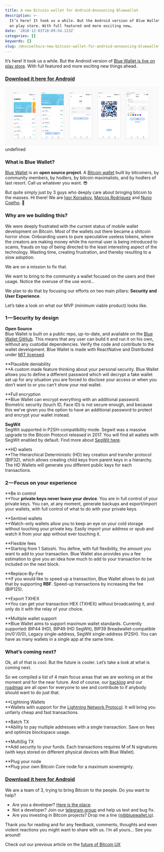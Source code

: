 ```yaml
---
title: A new Bitcoin wallet for Android-Announcing Bluewallet
description: >-
  It’s here! It took us a while. But the Android version of Blue Wallet is live
  on play store. With full featured and more exciting new…
date: '2018-12-03T18:09:54.123Z'
categories: []
keywords: []
slug: /@nvcoelho/a-new-bitcoin-wallet-for-android-announcing-bluewallet-9c716b0e1266
---
```


It’s here! It took us a while. But the Android version of [Blue Wallet is live on play store](https://play.google.com/store/apps/details?id=io.bluewallet.bluewallet). With full featured and more exciting new things ahead.

### [Download it here for Android](https://play.google.com/store/apps/details?id=io.bluewallet.bluewallet)

![](img/1____srLIaM0M9aEFIoIdCjsEw.png)
undefined

### **What is Blue Wallet?**

[Blue Wallet](https://bluewallet.io/) is an **open source project**. A [Bitcoin wallet](https://bluewallet.io/) built by bitcoiners, by community members, by hodlers, by bitcoin maximalists, and by hodlers of last resort. Call us whatever you want. 😎

But quite simply just by 3 guys who deeply care about bringing bitcoin to the masses. Hi there! We are [Igor Korsakov](https://twitter.com/overtorment), [Marcos Rodriguez](https://twitter.com/marcosrdz) and [Nuno Coelho](https://twitter.com/nvcoelho). 👋

### **Why are we building this?**

We were deeply frustrated with the current status of mobile wallet development on Bitcoin. Most of the wallets out there became a shitcoin horror show. Onboarding users to pure speculative useless tokens, where the creators are making money while the normal user is being introduced to scams, frauds on top of being directed to the least interesting aspect of the technology. Wasting time, creating frustration, and thereby resulting to a slow adoption.

We are on a mission to fix that.

We want to bring to the community a wallet focused on the users and their usage. Notice the overuse of the use word…

We plan to do that by focusing our efforts on two main pillars: **Security and User Experience**.

Let’s take a look on what our MVP (minimum viable product) looks like.

### 1 — Security by design

**Open Source**  
Blue Wallet is built on a public repo, up-to-date, and available on the [Blue Wallet GitHub](https://github.com/BlueWallet/BlueWallet). This means that any user can build it and run it on his own, without any custodial dependencies. Verify the code and contribute to the wallet development. Blue Wallet is made with ReactNative and Distributed under [MIT licensed](https://opensource.org/licenses/MIT).

**Plausible deniability  
**A custom made feature thinking about your personal security. Blue Wallet allows you to define a different password which will decrypt a fake wallet set up for any situation you are forced to disclose your access or when you don’t want to or you can’t show your real wallet.

**Full encryption  
**Blue Wallet can encrypt everything with an additional password. Biometric security (touch ID, Face ID) is not secure enough, and because this we’ve given you the option to have an additional password to protect and encrypt your wallet instead.

**SegWit**  
SegWit supported in P2SH-compatibility mode. Segwit was a massive upgrade to the Bitcoin Protocol released in 2017. You will find all wallets with SegWit enabled by default. Find more about [SegWit here](https://segwit.org/).

**HD wallets  
**The Hierarchical Deterministic (HD) key creation and transfer protocol (BIP32), which allows creating child keys from parent keys in a hierarchy. The HD Wallets will generate you different public keys for each transactions.

### 2 — Focus on your experience

**Be in control  
**Your **private keys never leave your device**. You are in full control of your private keys. You can, at any moment, generate backups and export/import your wallets, with full control of what to do with your private keys.

**Sentinel wallets  
**Watch-only wallets allow you to keep an eye on your cold storage without touching your private key. Easily import your address or xpub and watch it from your app without ever touching it.

**Flexible fees  
**Starting from 1 Satoshi. You define, with full flexibility, the amount you want to add to your transaction. Blue Wallet also provides you a fee estimation to give you an idea how much to add to your transaction to be included on the next block.

**Replace-By-Fee  
**If you would like to speed up a transaction, Blue Wallet allows to do just that by supporting **RBF**. Speed-up transactions by increasing the fee (BIP125).

**Export TXHEX  
**You can get your transaction HEX (TXHEX) without broadcasting it, and only do it with the relay of your choice.

**Multiple wallet support  
**Blue Wallet aims to support maximum wallet standards. Currently supported: BIP44 (HD), BIP49 (HD SegWit), BIP39 Breadwallet-compatible (m/0'/0/0), Legacy single-address, SegWit single-address (P2SH). You can have as many wallets in a single app at the same time.

### What’s coming next?

Ok, all of that is cool. But the future is cooler. Let’s take a look at what is coming next.

So we compiled a list of 4 main focus areas that we are working on at the moment and for the near future. And of course, our [backlog](https://github.com/BlueWallet/BlueWallet/projects/1) and our [roadmap](https://github.com/BlueWallet/BlueWallet/projects/2) are all open for everyone to see and contribute to if anybody should want to do just that.

**Lightning Wallets  
**Wallets with support for the [Lightning Network Protocol](https://lightning.network/). It will bring you unfairly cheap and fast transactions.

**Batch TX  
**Ability to pay multiple addresses with a single transaction. Save on fees and optimize blockspace usage.

**MultiSig TX  
**Add security to your funds. Each transactions requires M of N signatures (with keys stored on different physical devices with Blue Wallet).

**Plug your node  
**Plug your own Bitcoin Core node for a maximum sovereignty.

### [Download it here for Android](https://play.google.com/store/apps/details?id=io.bluewallet.bluewallet)

We are a team of 3, trying to bring Bitcoin to the people. Do you want to help?

*   Are you a developer? [Here is the place](https://github.com/BlueWallet/BlueWallet).
*   Not a developer? Join our [telegram group](https://t.me/bluewallet) and help us test and bug fix.
*   Are you investing in Bitcoin projects? Drop me a line (n@bluewallet.io).

Thank you for reading and for any feedback, comments, thoughts and even violent reactions you might want to share with us. I’m all yours… See you around!

Check out our previous article on the [future of Bitcoin UX](https://medium.com/bluewallet/a-glimpse-on-the-future-of-bitcoin-ux-4129cca9ece6)